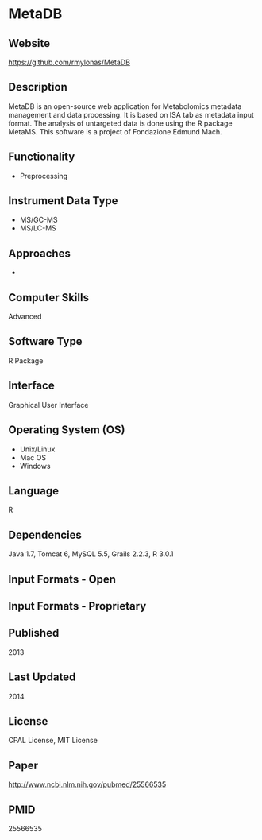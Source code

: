 # MetaDB

## Website
https://github.com/rmylonas/MetaDB

## Description
MetaDB is an open-source web application for Metabolomics metadata management and data processing. It is based on ISA tab as metadata input format. The analysis of untargeted data is done using the R package MetaMS. This software is a project of Fondazione Edmund Mach.

## Functionality
- Preprocessing

## Instrument Data Type
- MS/GC-MS
- MS/LC-MS

## Approaches
-

## Computer Skills
Advanced

## Software Type
R Package

## Interface
Graphical User Interface

## Operating System (OS)
- Unix/Linux
- Mac OS
- Windows

## Language
R

## Dependencies
Java 1.7, Tomcat 6, MySQL 5.5, Grails 2.2.3, R 3.0.1

## Input Formats - Open

## Input Formats - Proprietary

## Published
2013

## Last Updated
2014

## License
CPAL License, MIT License

## Paper
http://www.ncbi.nlm.nih.gov/pubmed/25566535

## PMID
25566535

